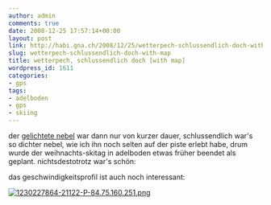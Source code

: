 ```yaml
---
author: admin
comments: true
date: 2008-12-25 17:57:14+00:00
layout: post
link: http://habi.gna.ch/2008/12/25/wetterpech-schlussendlich-doch-with-map/
slug: wetterpech-schlussendlich-doch-with-map
title: wetterpech, schlussendlich doch [with map]
wordpress_id: 1611
categories:
- gps
tags:
- adelboden
- gps
- skiing
---
```


der [gelichtete nebel](http://habi.gna.ch/2008/12/25/der-nebel-lichtet-sich/) war dann nur von kurzer dauer, schlussendlich war's so dichter nebel, wie ich ihn noch selten auf der piste erlebt habe, drum wurde der weihnachts-skitag in adelboden etwas früher beendet als geplant. nichtsdestotrotz war's schön:

das geschwindigkeitsprofil ist auch noch interessant:




  [![1230227864-21122-P-84.75.160.251.png](http://habi.gna.ch/wp-content/uploads/2008/12/1230227864-21122-p-8475160251.jpg)](http://habi.gna.ch/wp-content/uploads/2008/12/1230227864-21122-p-8475160251.png)  





